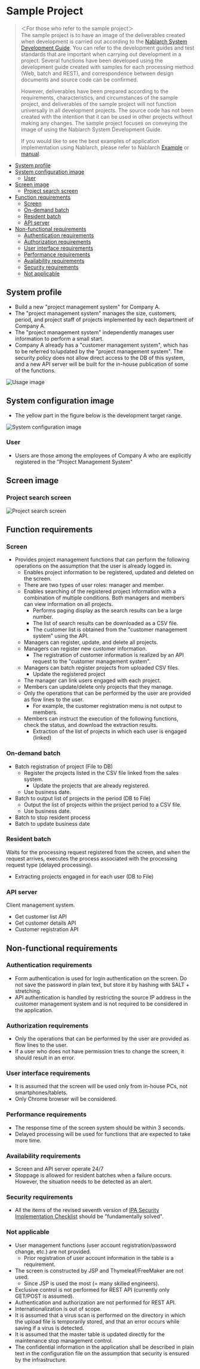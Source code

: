 # Sample Project

> ＜For those who refer to the sample project＞  
> The sample project is to have an image of the deliverables created when development is carried out according to the [Nablarch System Development Guide](../Nablarch-system-development-guide).
> You can refer to the development guides and test standards that are important when carrying out development in a project. 
> Several functions have been developed using the development guide created with samples for each processing method (Web, batch and REST), and correspondence between design documents and source code can be confirmed.
>
> However, deliverables have been prepared according to the requirements, characteristics, and circumstances of the sample project, 
> and deliverables of the sample project will not function universally in all development projects. 
> The source code has not been created with the intention that it can be used in other projects without making any changes. 
> The sample project focuses on conveying the image of using the Nablarch System Development Guide.
>   
> If you would like to see the best examples of application implementation using Nablarch, please refer to Nablarch 
> [Example](https://nablarch.github.io/docs/LATEST/doc/en/application_framework/example/index.html) 
> or [manual](https://nablarch.github.io/docs/LATEST/doc/en/application_framework/application_framework/index.html).

- [System profile](#System-profile)
- [System configuration image](#System-configuration-image)
  - [User](#User)
- [Screen image](#Screen-image)
  - [Project search screen](#Project-search-screen)
- [Function requirements](#Function-requirements)
  - [Screen](#Screen)
  - [On-demand batch](#On-demand-batch)
  - [Resident batch](#Resident-batch)
  - [API server](#API-server)
- [Non-functional requirements](#Non-functional-requirements)
  - [Authentication requirements](#Authentication-requirements)
  - [Authorization requirements](#Authorization-requirements)
  - [User interface requirements](#User-interface-requirements)
  - [Performance requirements](#Performance-requirements)
  - [Availability requirements](#Availability-requirements)
  - [Security requirements](#Security-requirements)
  - [Not applicable](#Not-applicable)

## System profile

- Build a new "project management system" for Company A.
- The "project management system" manages the size, customers, period, and project staff of projects implemented by each department of Company A.
- The "project management system" independently manages user information to perform a small start.
- Company A already has a "customer management system", which has to be referred to/updated by the "project management system". The security policy does not allow direct access to the DB of this system, and a new API server will be built for the in-house publication of some of the functions.

![Usage image](images/usecase-image.png)

## System configuration image
- The yellow part in the figure below is the development target range.

![System configuration image](images/system-image.png)

### User
- Users are those among the employees of Company A who are explicitly registered in the "Project Management System"

## Screen image
### Project search screen
![Project search screen](images/screen-example-1.png)


## Function requirements

### Screen
- Provides project management functions that can perform the following operations on the assumption that the user is already logged in.
    - Enables project information to be registered, updated and deleted on the screen.
    - There are two types of user roles: manager and member.
    - Enables searching of the registered project information with a combination of multiple conditions. Both managers and members can view information on all projects.
        - Performs paging display as the search results can be a large number.
        - The list of search results can be downloaded as a CSV file.
        - The customer list is obtained from the "customer management system" using the API.
    - Managers can register, update, and delete all projects.
    - Managers can register new customer information.
        - The registration of customer information is realized by an API request to the "customer management system".
    - Managers can batch register projects from uploaded CSV files.
        - Update the registered project
    - The manager can link users engaged with each project.
    - Members can update/delete only projects that they manage.
    - Only the operations that can be performed by the user are provided as flow lines to the user.
        - For example, the customer registration menu is not output to members.
    - Members can instruct the execution of the following functions, check the status, and download the extraction results.
        - Extraction of the list of projects in which each user is engaged (linked)

### On-demand batch
- Batch registration of project (File to DB)
    - Register the projects listed in the CSV file linked from the sales system.
        - Update the projects that are already registered.
    - Use business date.
- Batch to output list of projects in the period (DB to File)
    - Output the list of projects within the project period to a CSV file.
    - Use business date.
- Batch to stop resident process
- Batch to update business date

### Resident batch
Waits for the processing request registered from the screen, and when the request arrives, executes the process associated with the processing request type (delayed processing).

- Extracting projects engaged in for each user (DB to File)

### API server
Client management system.

- Get customer list API
- Get customer details API
- Customer registration API

## Non-functional requirements

### Authentication requirements

- Form authentication is used for login authentication on the screen. Do not save the password in plain text, but store it by hashing with SALT + stretching.
- API authentication is handled by restricting the source IP address in the customer management system and is not required to be considered in the application.

### Authorization requirements

- Only the operations that can be performed by the user are provided as flow lines to the user.
- If a user who does not have permission tries to change the screen, it should result in an error.

### User interface requirements

- It is assumed that the screen will be used only from in-house PCs, not smartphones/tablets.
- Only Chrome browser will be considered.

### Performance requirements

- The response time of the screen system should be within 3 seconds.
- Delayed processing will be used for functions that are expected to take more time.

### Availability requirements

- Screen and API server operate 24/7
- Stoppage is allowed for resident batches when a failure occurs. However, the situation needs to be detected as an alert.

### Security requirements

- All the items of the revised seventh version of [IPA Security Implementation Checklist](https://www.ipa.go.jp/security/vuln/websecurity.html) should be "fundamentally solved".

### Not applicable
- User management functions (user account registration/password change, etc.) are not provided.
    - Prior registration of user account information in the table is a requirement.
- The screen is constructed by JSP and Thymeleaf/FreeMaker are not used.
    - Since JSP is used the most (= many skilled engineers).
- Exclusive control is not performed for REST API (currently only GET/POST is assumed).
- Authentication and authorization are not performed for REST API.
- Internationalization is out of scope.
- It is assumed that a virus scan is performed on the directory in which the upload file is temporarily stored, and that an error occurs while saving if a virus is detected.
- It is assumed that the master table is updated directly for the maintenance stop management control.
- The confidential information in the application shall be described in plain text in the configuration file on the assumption that security is ensured by the infrastructure.
